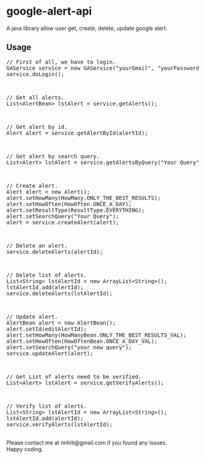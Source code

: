 google-alert-api
================

A java library allow user get, create, delete, update google alert.

Usage
--
<pre>
// First of all, we have to login.
GAService service = new GAService("yourGmail", "yourPassword");
service.doLogin();
</pre>
<br>
<pre>
// Get all alerts.
List&lt;AlertBean&gt; lstAlert = service.getAlerts();
</pre>
<br>
<pre>
// Get alert by id.
Alert alert = service.getAlertById(alertId);
</pre>
<br>
<pre>
// Get alert by search query.
List&lt;Alert&gt; lstAlert = service.getAlertsByQuery("Your Query");
</pre>
<br>
<pre>
// Create alert.
Alert alert = new Alert();
alert.setHowMany(HowMany.ONLY_THE_BEST_RESULTS);
alert.setHowOften(HowOften.ONCE_A_DAY);
alert.setResultType(ResultType.EVERYTHING);
alert.setSearchQuery("Your Query");
alert = service.createAlert(alert);
</pre>
<br>
<pre>
// Delete an alert.
service.deleteAlerts(alertId);
</pre>
<br>
<pre>
// Delete list of alerts.
List&lt;String&gt; lstAlertId = new ArrayList&lt;String&gt;();
lstAlertId.add(alertId);
service.deleteAlerts(lstAlertId);
</pre>
<br>
<pre>
// Update alert.
AlertBean alert = new AlertBean();
alert.setId(editAlertId);
alert.setHowMany(HowManyBean.ONLY_THE_BEST_RESULTS_VAL);
alert.setHowOften(HowOftenBean.ONCE_A_DAY_VAL);
alert.setSearchQuery("your new query");
service.updateAlert(alert);
</pre>
<br>
<pre>
// Get List of alerts need to be verified.
List&lt;Alert&gt; lstAlert = service.getVerifyAlerts();
</pre>
<br>
<pre>
// Verify list of alerts.
List&lt;String&gt; lstAlertId = new ArrayList&lt;String&gt;();
lstAlertId.add(alertId);
service.verifyAlerts(lstAlertId);
</pre>
<br>
Please contact me at nnhiti@gmail.com if you found any issues.<br>
Happy coding.

